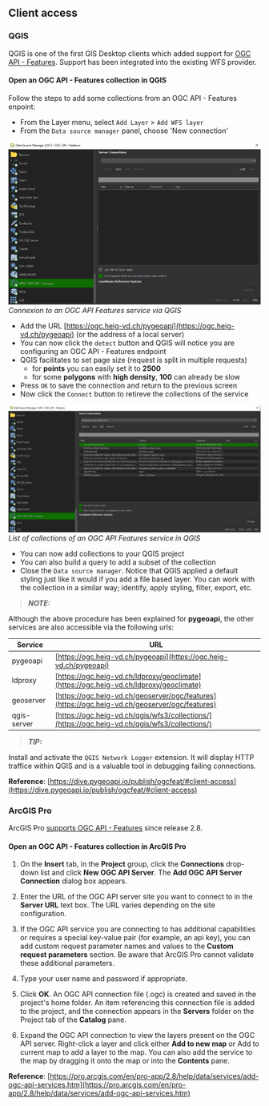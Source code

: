 ## Client access

### QGIS

QGIS is one of the first GIS Desktop clients which added support for [OGC API - Features](https://www.qgis.org/en/site/forusers/visualchangelog312/index.html#feature-ogc-api-features-provider). Support has been integrated into the existing WFS provider.

#### Open an OGC API - Features collection in QGIS

Follow the steps to add some collections from an OGC API - Features enpoint: 

* From the Layer menu, select `Add Layer` > `Add WFS layer`
* From the `Data source manager` panel, choose 'New connection'

![New connection](qgis-new-connection.png)
*Connexion to an OGC API Features service via QGIS*

* Add the URL [https://ogc.heig-vd.ch/pygeoapi](https://ogc.heig-vd.ch/pygeoapi) (or the address of a local server)
* You can now click the `detect` button and QGIS will notice you are configuring an OGC API - Features endpoint
* QGIS facilitates to set page size (request is split in multiple requests)
    - for **points** you can easily set it to **2500**
    - for some **polygons** with **high density**, **100** can already be slow
* Press `OK` to save the connection and return to the previous screen
* Now click the `Connect` button to retireve the collections of the service

![Collection list](qgis-collection-list.png)
*List of collections of an OGC API Features service in QGIS*

* You can now add collections to your QGIS project
* You can also build a query to add a subset of the collection
* Close the `Data source manager`. Notice that QGIS applied a default styling just like it would if you add a file based layer. You can work with the collection in a similar way; identify, apply styling, filter, export, etc.

> **_NOTE:_**

Although the above procedure has been explained for **pygeoapi**, the other services are also accessible via the following urls:

| Service | URL | 
| --- | --- |
|pygeoapi|[https://ogc.heig-vd.ch/pygeoapi](https://ogc.heig-vd.ch/pygeoapi)
|ldproxy|[https://ogc.heig-vd.ch/ldproxy/geoclimate](https://ogc.heig-vd.ch/ldproxy/geoclimate)
|geoserver|[https://ogc.heig-vd.ch/geoserver/ogc/features](https://ogc.heig-vd.ch/geoserver/ogc/features)
|qgis-server|[https://ogc.heig-vd.ch/qgis/wfs3/collections/](https://ogc.heig-vd.ch/qgis/wfs3/collections/)

> **_TIP:_**

Install and activate the `QGIS Network Logger` extension. It will display HTTP traffice within QGIS and is a valuable tool in debugging failing connections.

**Reference**: [https://dive.pygeoapi.io/publish/ogcfeat/#client-access](https://dive.pygeoapi.io/publish/ogcfeat/#client-access)

### ArcGIS Pro 

ArcGIS Pro [supports OGC API - Features](https://pro.arcgis.com/en/pro-app/2.8/help/data/services/use-ogc-api-services.htm) since release 2.8.

#### Open an OGC API - Features collection in ArcGIS Pro

1. On the **Insert** tab, in the **Project** group, click the **Connections** drop-down list and click **New OGC API Server**.
 The **Add OGC API Server Connection** dialog box appears.

2. Enter the URL of the OGC API server site you want to connect to in the **Server URL** text box. The URL varies depending on the site configuration.

3. If the OGC API service you are connecting to has additional capabilities or requires a special key-value pair (for example, an api key), you can add custom request parameter names and values to the **Custom request parameters** section. Be aware that ArcGIS Pro cannot validate these additional parameters.

4. Type your user name and password if appropriate.

5. Click **OK**.
 An OGC API connection file (.ogc) is created and saved in the project's home folder. An item referencing this connection file is added to the project, and the connection appears in the **Servers** folder on the Project tab of the **Catalog** pane.

6. Expand the OGC API connection to view the layers present on the OGC API server. Right-click a layer and click either **Add to new map** or Add to current map to add a layer to the map. You can also add the service to the map by dragging it onto the map or into the **Contents** pane. 

**Reference**: [https://pro.arcgis.com/en/pro-app/2.8/help/data/services/add-ogc-api-services.htm](https://pro.arcgis.com/en/pro-app/2.8/help/data/services/add-ogc-api-services.htm)